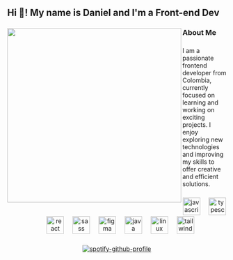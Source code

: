 <h2 align="left">Hi 👋! My name is Daniel and I'm a Front-end Dev</h2>

###

<img align="left" height="400" src="https://e0.pxfuel.com/wallpapers/560/541/desktop-wallpaper-waneella-on-twitter-pixel-art-background-art-background-anime-scenery-pixel-art-japan.jpg"  />

###

<h3 align="left">About Me</h3>

###

<p align="left">I am a passionate frontend developer from Colombia, currently focused on learning and working on exciting projects. I enjoy exploring new technologies and improving my skills to offer creative and efficient solutions.</p>

###

<div align="center">
  <img src="https://cdn.jsdelivr.net/gh/devicons/devicon/icons/javascript/javascript-original.svg" height="40" alt="javascript logo"  />
  <img width="12" />
  <img src="https://cdn.jsdelivr.net/gh/devicons/devicon/icons/typescript/typescript-original.svg" height="40" alt="typescript logo"  />
  <img width="12" />
  <img src="https://cdn.jsdelivr.net/gh/devicons/devicon/icons/react/react-original.svg" height="40" alt="react logo"  />
  <img width="12" />
  <img src="https://cdn.jsdelivr.net/gh/devicons/devicon/icons/sass/sass-original.svg" height="40" alt="sass logo"  />
  <img width="12" />
  <img src="https://cdn.jsdelivr.net/gh/devicons/devicon/icons/figma/figma-original.svg" height="40" alt="figma logo"  />
  <img width="12" />
  <img src="https://cdn.jsdelivr.net/gh/devicons/devicon/icons/java/java-original.svg" height="40" alt="java logo"  />
  <img width="12" />
  <img src="https://cdn.jsdelivr.net/gh/devicons/devicon/icons/linux/linux-original.svg" height="40" alt="linux logo"  />
  <img width="12" />
  <img src="https://cdn.jsdelivr.net/gh/devicons/devicon/icons/tailwindcss/tailwindcss-original-wordmark.svg" height="40" alt="tailwindcss logo"  />
</div>

###

<div align="center">
  
  [![spotify-github-profile](https://spotify-github-profile.vercel.app/api/view?uid=31vnnr2d2vxtffxijpa2dnyy3avm&cover_image=true&theme=compact&show_offline=true&background_color=121212&interchange=false)](https://spotify-github-profile.vercel.app/api/view?uid=31vnnr2d2vxtffxijpa2dnyy3avm&redirect=true)
  
</div>

###
